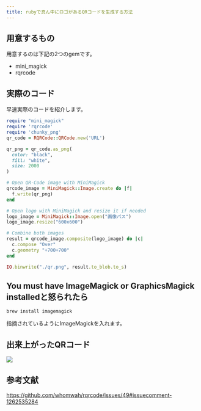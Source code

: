 ```yaml
---
title: rubyで真ん中にロゴがあるQRコードを生成する方法
---
```


## 用意するもの
用意するのは下記の2つのgemです。
- mini_magick
- rqrcode


## 実際のコード
早速実際のコードを紹介します。
```ruby
require "mini_magick"
require 'rqrcode'
require 'chunky_png'
qr_code = RQRCode::QRCode.new('URL')

qr_png = qr_code.as_png(
  color: "black",
  fill: "white",
  size: 2000
)

# Open QR-Code image with MiniMagick
qrcode_image = MiniMagick::Image.create do |f|
  f.write(qr_png)
end

# Open logo with MiniMagick and resize it if needed
logo_image = MiniMagick::Image.open("画像パス")
logo_image.resize("600x600")

# Combine both images
result = qrcode_image.composite(logo_image) do |c|
  c.compose "Over"
  c.geometry "+700+700"
end

IO.binwrite("./qr.png", result.to_blob.to_s)
```

## You must have ImageMagick or GraphicsMagick installedと怒られたら

```
brew install imagemagick
```
指摘されているようにImageMagickを入れます。

## 出来上がったQRコード
<img src="./pr.png">

## 参考文献
https://github.com/whomwah/rqrcode/issues/49#issuecomment-1262535284